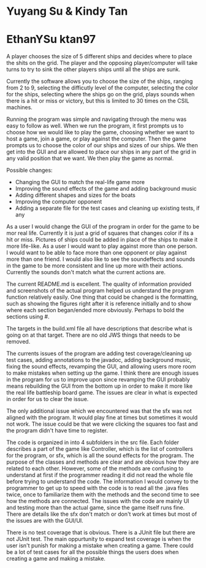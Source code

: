 # Yuyang Su & Kindy Tan
# EthanYSu ktan97
A player chooses the size of 5 different ships and decides where to place the shits on the grid. The player and the opposing player/computer will take turns to try to sink the other players ships until all the ships are sunk.

Currently the software allows you to choose the size of the ships, ranging from 2 to 9, selecting the difficutly level of the 
computer, selecting the color for the ships, selecting where the ships go on the grid, plays sounds when there is a hit or miss or victory, but this is limited to 30 times on the CSIL machines. 

Running the program was simple and navigating through the menu was easy to follow as well. When we run the program, it first prompts us to choose how we would like to play the game, choosing whether we want to host a game, join a game, or play against the computer. Then the game prompts us to choose the color of our ships and sizes of our ships. We then get into the GUI and are allowed to place our ships in any part of the grid in any valid position that we want. We then play the game as normal. 

Possible changes: 

* Changing the GUI to match the real-life game more
* Improving the sound effects of the game and adding background music 
* Adding different shapes and sizes for the boats 
* Improving the computer opponent 
* Adding a separate file for the test cases and cleaning up existing tests, if any

As a user I would change the GUI of the program in order for the game to be mor real life. Currently it is just a grid of squares that changes color if its a hit or miss. Pictures of ships could be added in place of the ships to make it more life-like. As a user I would want to play against more than one person. I would want to be able to face more than one opponent or play against more than one friend. I would also like to see the soundeffects and sounds in the game to be more consistent and line up more with their actions. Currently the sounds don't match what the current actions are. 

The current README.md is excellent. The quality of information provided and screenshots of the actual program helped us understand the program function relatively easily. One thing that could be changed is the formatting, such as showing the figures right after it is reference initially and to show where each section began/ended more obviously. Perhaps to bold the sections using #.

The targets in the build.xml file all have descriptions that describe what is going on at that target. There are no old JWS things that needs to be removed.

The currents issues of the program are adding test coverage/cleaning up test cases, adding annotations to the javadoc, adding background music, fixing the sound effects, revamping the GUI, and allowing users more room to make mistakes when setting up the game. I think there are enough issues in the program for us to improve upon since revamping the GUI probably means rebuilding the GUI from the bottom up in order to make it more like the real life battleship board game. The issues are clear in what is expected in order for us to clear the issue.

The only additional issue which we encountered was that the sfx was not aligned with the program. It would play fine at times but sometimes it would not work. The issue could be that we were clicking the squares too fast and the program didn't have time to register.

The code is organized in into 4 subfolders in the src file. Each folder describes a part of the game like Controller, which is the list of controllers for the program, or sfx, which is all the sound effects for the program. The purpose of the classes and methods are clear and are obvious how they are related to each other. However, some of the methods are confusing to understand at first if the programmer reading it did not read the whole file before trying to understand the code. The information I would convey to the programmer to get up to speed with the code is to read all the .java files twice, once to familiarize them with the methods and the second time to see how the methods are connected. The issues with the code are mainly UI and testing more than the actual game, since the game itself runs fine. There are details like the sfx don't match or don't work at times but most of the issues are with the GUI/UI.

There is no test coverage that is obvious. There is a JUnit file but there are not JUnit test. The main oppurtunity to expand test coverage is when the user isn't punish for making a mistake when creating a game. There could be a lot of test cases for all the possible things the users does when creating a game and making a mistake. 
